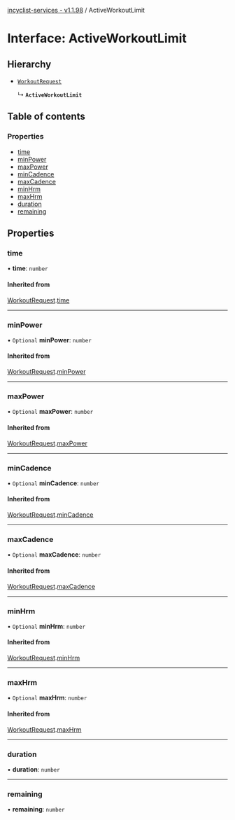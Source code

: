 [incyclist-services - v1.1.98](../README.md) / ActiveWorkoutLimit

# Interface: ActiveWorkoutLimit

## Hierarchy

- [`WorkoutRequest`](WorkoutRequest.md)

  ↳ **`ActiveWorkoutLimit`**

## Table of contents

### Properties

- [time](ActiveWorkoutLimit.md#time)
- [minPower](ActiveWorkoutLimit.md#minpower)
- [maxPower](ActiveWorkoutLimit.md#maxpower)
- [minCadence](ActiveWorkoutLimit.md#mincadence)
- [maxCadence](ActiveWorkoutLimit.md#maxcadence)
- [minHrm](ActiveWorkoutLimit.md#minhrm)
- [maxHrm](ActiveWorkoutLimit.md#maxhrm)
- [duration](ActiveWorkoutLimit.md#duration)
- [remaining](ActiveWorkoutLimit.md#remaining)

## Properties

### time

• **time**: `number`

#### Inherited from

[WorkoutRequest](WorkoutRequest.md).[time](WorkoutRequest.md#time)

___

### minPower

• `Optional` **minPower**: `number`

#### Inherited from

[WorkoutRequest](WorkoutRequest.md).[minPower](WorkoutRequest.md#minpower)

___

### maxPower

• `Optional` **maxPower**: `number`

#### Inherited from

[WorkoutRequest](WorkoutRequest.md).[maxPower](WorkoutRequest.md#maxpower)

___

### minCadence

• `Optional` **minCadence**: `number`

#### Inherited from

[WorkoutRequest](WorkoutRequest.md).[minCadence](WorkoutRequest.md#mincadence)

___

### maxCadence

• `Optional` **maxCadence**: `number`

#### Inherited from

[WorkoutRequest](WorkoutRequest.md).[maxCadence](WorkoutRequest.md#maxcadence)

___

### minHrm

• `Optional` **minHrm**: `number`

#### Inherited from

[WorkoutRequest](WorkoutRequest.md).[minHrm](WorkoutRequest.md#minhrm)

___

### maxHrm

• `Optional` **maxHrm**: `number`

#### Inherited from

[WorkoutRequest](WorkoutRequest.md).[maxHrm](WorkoutRequest.md#maxhrm)

___

### duration

• **duration**: `number`

___

### remaining

• **remaining**: `number`

